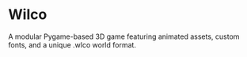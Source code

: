 # Wilco
A modular Pygame-based 3D game featuring animated assets, custom fonts, and a unique .wlco world format.
